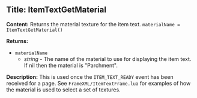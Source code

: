 ## Title: ItemTextGetMaterial

**Content:**
Returns the material texture for the item text.
`materialName = ItemTextGetMaterial()`

**Returns:**
- `materialName`
  - *string* - The name of the material to use for displaying the item text. If nil then the material is "Parchment".

**Description:**
This is used once the `ITEM_TEXT_READY` event has been received for a page.
See `FrameXML/ItemTextFrame.lua` for examples of how the material is used to select a set of textures.